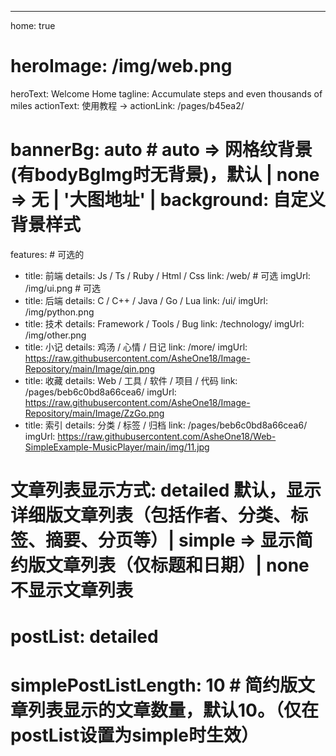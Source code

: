 ---
home: true
# heroImage: /img/web.png
heroText: Welcome Home
tagline: Accumulate steps and even thousands of miles
actionText: 使用教程 →
actionLink: /pages/b45ea2/
# bannerBg: auto # auto => 网格纹背景(有bodyBgImg时无背景)，默认 | none => 无 | '大图地址' | background: 自定义背景样式     

features: # 可选的
  - title: 前端
    details: Js / Ts / Ruby / Html / Css
    link: /web/ # 可选
    imgUrl: /img/ui.png # 可选
  - title: 后端
    details: C / C++ / Java / Go / Lua
    link: /ui/
    imgUrl: /img/python.png
  - title: 技术
    details: Framework / Tools / Bug
    link: /technology/
    imgUrl: /img/other.png
  - title: 小记
    details: 鸡汤 / 心情 / 日记
    link: /more/
    imgUrl: https://raw.githubusercontent.com/AsheOne18/Image-Repository/main/Image/qin.png
  - title: 收藏
    details: Web / 工具 / 软件 / 项目 / 代码
    link: /pages/beb6c0bd8a66cea6/
    imgUrl: https://raw.githubusercontent.com/AsheOne18/Image-Repository/main/Image/ZzGo.png
  - title: 索引
    details: 分类 / 标签 / 归档
    link: /pages/beb6c0bd8a66cea6/
    imgUrl: https://raw.githubusercontent.com/AsheOne18/Web-SimpleExample-MusicPlayer/main/img/11.jpg
# 文章列表显示方式: detailed 默认，显示详细版文章列表（包括作者、分类、标签、摘要、分页等）| simple => 显示简约版文章列表（仅标题和日期）| none 不显示文章列表
# postList: detailed
# simplePostListLength: 10 # 简约版文章列表显示的文章数量，默认10。（仅在postList设置为simple时生效）
